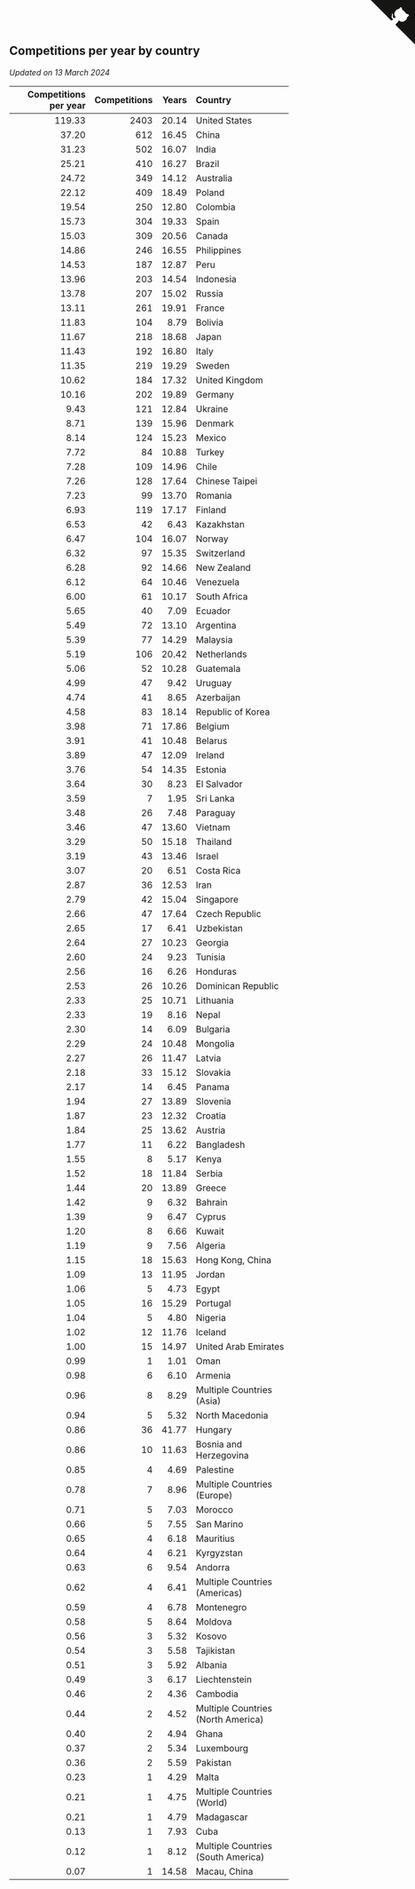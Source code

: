 ## Competitions per year by country

*Updated on 13 March 2024*

| Competitions per year | Competitions | Years | Country |
| ---: | ---: | ---: | :--- |
| 119.33 | 2403 | 20.14 | United States |
| 37.20 | 612 | 16.45 | China |
| 31.23 | 502 | 16.07 | India |
| 25.21 | 410 | 16.27 | Brazil |
| 24.72 | 349 | 14.12 | Australia |
| 22.12 | 409 | 18.49 | Poland |
| 19.54 | 250 | 12.80 | Colombia |
| 15.73 | 304 | 19.33 | Spain |
| 15.03 | 309 | 20.56 | Canada |
| 14.86 | 246 | 16.55 | Philippines |
| 14.53 | 187 | 12.87 | Peru |
| 13.96 | 203 | 14.54 | Indonesia |
| 13.78 | 207 | 15.02 | Russia |
| 13.11 | 261 | 19.91 | France |
| 11.83 | 104 | 8.79 | Bolivia |
| 11.67 | 218 | 18.68 | Japan |
| 11.43 | 192 | 16.80 | Italy |
| 11.35 | 219 | 19.29 | Sweden |
| 10.62 | 184 | 17.32 | United Kingdom |
| 10.16 | 202 | 19.89 | Germany |
| 9.43 | 121 | 12.84 | Ukraine |
| 8.71 | 139 | 15.96 | Denmark |
| 8.14 | 124 | 15.23 | Mexico |
| 7.72 | 84 | 10.88 | Turkey |
| 7.28 | 109 | 14.96 | Chile |
| 7.26 | 128 | 17.64 | Chinese Taipei |
| 7.23 | 99 | 13.70 | Romania |
| 6.93 | 119 | 17.17 | Finland |
| 6.53 | 42 | 6.43 | Kazakhstan |
| 6.47 | 104 | 16.07 | Norway |
| 6.32 | 97 | 15.35 | Switzerland |
| 6.28 | 92 | 14.66 | New Zealand |
| 6.12 | 64 | 10.46 | Venezuela |
| 6.00 | 61 | 10.17 | South Africa |
| 5.65 | 40 | 7.09 | Ecuador |
| 5.49 | 72 | 13.10 | Argentina |
| 5.39 | 77 | 14.29 | Malaysia |
| 5.19 | 106 | 20.42 | Netherlands |
| 5.06 | 52 | 10.28 | Guatemala |
| 4.99 | 47 | 9.42 | Uruguay |
| 4.74 | 41 | 8.65 | Azerbaijan |
| 4.58 | 83 | 18.14 | Republic of Korea |
| 3.98 | 71 | 17.86 | Belgium |
| 3.91 | 41 | 10.48 | Belarus |
| 3.89 | 47 | 12.09 | Ireland |
| 3.76 | 54 | 14.35 | Estonia |
| 3.64 | 30 | 8.23 | El Salvador |
| 3.59 | 7 | 1.95 | Sri Lanka |
| 3.48 | 26 | 7.48 | Paraguay |
| 3.46 | 47 | 13.60 | Vietnam |
| 3.29 | 50 | 15.18 | Thailand |
| 3.19 | 43 | 13.46 | Israel |
| 3.07 | 20 | 6.51 | Costa Rica |
| 2.87 | 36 | 12.53 | Iran |
| 2.79 | 42 | 15.04 | Singapore |
| 2.66 | 47 | 17.64 | Czech Republic |
| 2.65 | 17 | 6.41 | Uzbekistan |
| 2.64 | 27 | 10.23 | Georgia |
| 2.60 | 24 | 9.23 | Tunisia |
| 2.56 | 16 | 6.26 | Honduras |
| 2.53 | 26 | 10.26 | Dominican Republic |
| 2.33 | 25 | 10.71 | Lithuania |
| 2.33 | 19 | 8.16 | Nepal |
| 2.30 | 14 | 6.09 | Bulgaria |
| 2.29 | 24 | 10.48 | Mongolia |
| 2.27 | 26 | 11.47 | Latvia |
| 2.18 | 33 | 15.12 | Slovakia |
| 2.17 | 14 | 6.45 | Panama |
| 1.94 | 27 | 13.89 | Slovenia |
| 1.87 | 23 | 12.32 | Croatia |
| 1.84 | 25 | 13.62 | Austria |
| 1.77 | 11 | 6.22 | Bangladesh |
| 1.55 | 8 | 5.17 | Kenya |
| 1.52 | 18 | 11.84 | Serbia |
| 1.44 | 20 | 13.89 | Greece |
| 1.42 | 9 | 6.32 | Bahrain |
| 1.39 | 9 | 6.47 | Cyprus |
| 1.20 | 8 | 6.66 | Kuwait |
| 1.19 | 9 | 7.56 | Algeria |
| 1.15 | 18 | 15.63 | Hong Kong, China |
| 1.09 | 13 | 11.95 | Jordan |
| 1.06 | 5 | 4.73 | Egypt |
| 1.05 | 16 | 15.29 | Portugal |
| 1.04 | 5 | 4.80 | Nigeria |
| 1.02 | 12 | 11.76 | Iceland |
| 1.00 | 15 | 14.97 | United Arab Emirates |
| 0.99 | 1 | 1.01 | Oman |
| 0.98 | 6 | 6.10 | Armenia |
| 0.96 | 8 | 8.29 | Multiple Countries (Asia) |
| 0.94 | 5 | 5.32 | North Macedonia |
| 0.86 | 36 | 41.77 | Hungary |
| 0.86 | 10 | 11.63 | Bosnia and Herzegovina |
| 0.85 | 4 | 4.69 | Palestine |
| 0.78 | 7 | 8.96 | Multiple Countries (Europe) |
| 0.71 | 5 | 7.03 | Morocco |
| 0.66 | 5 | 7.55 | San Marino |
| 0.65 | 4 | 6.18 | Mauritius |
| 0.64 | 4 | 6.21 | Kyrgyzstan |
| 0.63 | 6 | 9.54 | Andorra |
| 0.62 | 4 | 6.41 | Multiple Countries (Americas) |
| 0.59 | 4 | 6.78 | Montenegro |
| 0.58 | 5 | 8.64 | Moldova |
| 0.56 | 3 | 5.32 | Kosovo |
| 0.54 | 3 | 5.58 | Tajikistan |
| 0.51 | 3 | 5.92 | Albania |
| 0.49 | 3 | 6.17 | Liechtenstein |
| 0.46 | 2 | 4.36 | Cambodia |
| 0.44 | 2 | 4.52 | Multiple Countries (North America) |
| 0.40 | 2 | 4.94 | Ghana |
| 0.37 | 2 | 5.34 | Luxembourg |
| 0.36 | 2 | 5.59 | Pakistan |
| 0.23 | 1 | 4.29 | Malta |
| 0.21 | 1 | 4.75 | Multiple Countries (World) |
| 0.21 | 1 | 4.79 | Madagascar |
| 0.13 | 1 | 7.93 | Cuba |
| 0.12 | 1 | 8.12 | Multiple Countries (South America) |
| 0.07 | 1 | 14.58 | Macau, China |


<a href="https://github.com/jonatanklosko/wca_statistics" class="github-corner" aria-label="View source on Github"><svg width="80" height="80" viewBox="0 0 250 250" style="fill:#151513; color:#fff; position: absolute; top: 0; border: 0; right: 0;" aria-hidden="true"><path d="M0,0 L115,115 L130,115 L142,142 L250,250 L250,0 Z"></path><path d="M128.3,109.0 C113.8,99.7 119.0,89.6 119.0,89.6 C122.0,82.7 120.5,78.6 120.5,78.6 C119.2,72.0 123.4,76.3 123.4,76.3 C127.3,80.9 125.5,87.3 125.5,87.3 C122.9,97.6 130.6,101.9 134.4,103.2" fill="currentColor" style="transform-origin: 130px 106px;" class="octo-arm"></path><path d="M115.0,115.0 C114.9,115.1 118.7,116.5 119.8,115.4 L133.7,101.6 C136.9,99.2 139.9,98.4 142.2,98.6 C133.8,88.0 127.5,74.4 143.8,58.0 C148.5,53.4 154.0,51.2 159.7,51.0 C160.3,49.4 163.2,43.6 171.4,40.1 C171.4,40.1 176.1,42.5 178.8,56.2 C183.1,58.6 187.2,61.8 190.9,65.4 C194.5,69.0 197.7,73.2 200.1,77.6 C213.8,80.2 216.3,84.9 216.3,84.9 C212.7,93.1 206.9,96.0 205.4,96.6 C205.1,102.4 203.0,107.8 198.3,112.5 C181.9,128.9 168.3,122.5 157.7,114.1 C157.9,116.9 156.7,120.9 152.7,124.9 L141.0,136.5 C139.8,137.7 141.6,141.9 141.8,141.8 Z" fill="currentColor" class="octo-body"></path></svg></a><style>.github-corner:hover .octo-arm{animation:octocat-wave 560ms ease-in-out}@keyframes octocat-wave{0%,100%{transform:rotate(0)}20%,60%{transform:rotate(-25deg)}40%,80%{transform:rotate(10deg)}}@media (max-width:500px){.github-corner:hover .octo-arm{animation:none}.github-corner .octo-arm{animation:octocat-wave 560ms ease-in-out}}</style>
